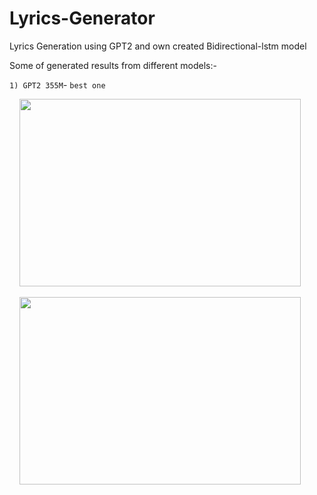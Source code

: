# Lyrics-Generator
Lyrics Generation using GPT2 and own created Bidirectional-lstm model

Some of  generated results from different models:-

`1) GPT2 355M`- ``best one``

&nbsp;&nbsp;&nbsp;&nbsp;<img src="https://user-images.githubusercontent.com/75840165/119500444-72d82500-bd85-11eb-98fd-29cfc9adb816.png" width=450 height=300>

&nbsp;&nbsp;&nbsp;&nbsp;<img src="https://user-images.githubusercontent.com/75840165/119509584-64dad200-bd8e-11eb-9c91-ad124c453eb5.png" width=450 height=300>
